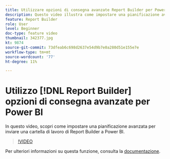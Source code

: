 ```yaml
---
title: Utilizzare opzioni di consegna avanzate Report Builder per Power BI
description: Questo video illustra come impostare una pianificazione avanzata per inviare una cartella di lavoro di Report Builder a Power BI.
feature: Report Builder
role: User
level: Beginner
doc-type: feature video
thumbnail: 342377.jpg
kt: 9874
source-git-commit: 73dfeab6c698d2637e54d9b7e0a280d51e155e7e
workflow-type: tm+mt
source-wordcount: '77'
ht-degree: 11%

---
```



# Utilizzo [!DNL Report Builder] opzioni di consegna avanzate per Power BI

In questo video, scopri come impostare una pianificazione avanzata per inviare una cartella di lavoro di Report Builder a Power BI.

>[!VIDEO](https://video.tv.adobe.com/v/342377/?quality=12&learn=on)

Per ulteriori informazioni su questa funzione, consulta la [documentazione](https://experienceleague.adobe.com/docs/analytics/analyze/report-builder/publish-powerbi/power-bi.html?lang=en).